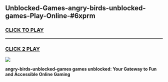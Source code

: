 
## Unblocked-Games-angry-birds-unblocked-games-Play-Online-#6xprm
<h3>
<a href="https://premium.freeplayer.one?title=angry-birds-unblocked-games&ref=27F">CLICK TO PLAY</a></h3>
<hr>

<h3>
<a href="https://premium.freeplayer.one?title=angry-birds-unblocked-games&ref=27F">CLICK 2 PLAY</a>
  
</h3>

<a href="https://premium.freeplayer.one?title=angry-birds-unblocked-games&ref=27F"><img src="https://clearcache.store/games.png"></a>


**angry-birds-unblocked-games games unblocked: Your Gateway to Fun and Accessible Online Gaming**
